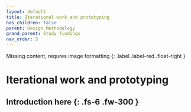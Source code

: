 ```yaml
---
layout: default
title: Iterational work and prototyping
has_children: false
parent: Design Methodology
grand_parent: Study findings
nav_order: 3
---
```

Missing content, requres image formatting
{: .label .label-red .float-right }
# Iterational work and prototyping
Introduction here
{: .fs-6 .fw-300 }
---

